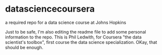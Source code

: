 # datasciencecoursera
a required repo for a data science course at Johns Hopkins

Just to be safe, I'm also editing the readme file to add some personal information to the repo.
This is Phil Ledwith, for Coursera "the data scientist's toolbox", first course the data science specialization.
OKay, that should be enough. 

